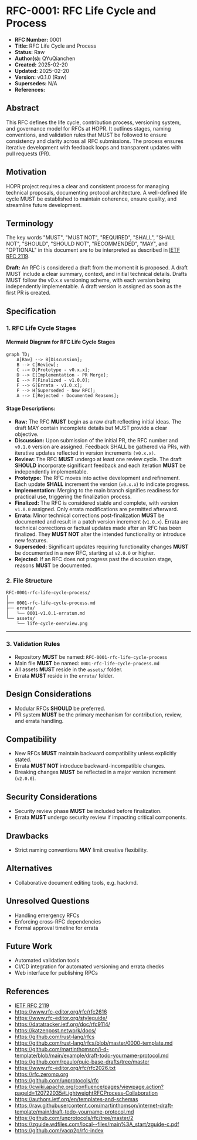 # RFC-0001: RFC Life Cycle and Process

- **RFC Number:** 0001  
- **Title:** RFC Life Cycle and Process
- **Status:** Raw
- **Author(s):** QYuQianchen  
- **Created:** 2025-02-20  
- **Updated:** 2025-02-20  
- **Version:** v0.1.0 (Raw)
- **Supersedes:** N/A
- **References:**

## Abstract

This RFC defines the life cycle, contribution process, versioning system, and governance model for RFCs at HOPR.
It outlines stages, naming conventions, and validation rules that MUST be followed to ensure consistency
and clarity across all RFC submissions.
The process ensures iterative development with feedback loops and transparent updates with pull requests (PR).

## Motivation

HOPR project requires a clear and consistent process for managing technical proposals, documenting protocol architecture.
A well-defined life cycle MUST be established to maintain coherence, ensure quality, and streamline future development.

## Terminology

The key words "MUST", "MUST NOT", "REQUIRED", "SHALL", "SHALL NOT", "SHOULD", "SHOULD NOT", "RECOMMENDED",
"MAY", and "OPTIONAL" in this document are to be interpreted as described
in [IETF RFC 2119](https://datatracker.ietf.org/doc/html/rfc2119).

**Draft:** An RFC is considered a draft from the moment it is proposed.
A draft MUST include a clear summary, context, and initial technical details.
Drafts MUST follow the v0.x.x versioning scheme, with each version being independently implementable.
A draft version is assigned as soon as the first PR is created.

## Specification

### 1. RFC Life Cycle Stages

#### **Mermaid Diagram for RFC Life Cycle Stages**

```mermaid
graph TD;
    A[Raw] --> B[Discussion];
    B --> C[Review];
    C --> D[Prototype - v0.x.x];
    D --> E[Implementation - PR Merge];
    E --> F[Finalized - v1.0.0];
    F --> G[Errata - v1.0.x];
    F --> H[Superseded - New RFC];
    A --> I[Rejected - Documented Reasons];
```

#### **Stage Descriptions:**

- **Raw:** The RFC **MUST** begin as a raw draft reflecting initial ideas.
The draft MAY contain incomplete details but MUST provide a clear objective.
- **Discussion:** Upon submission of the initial PR, the RFC number and `v0.1.0` version are assigned.
Feedback SHALL be gathered via PRs, with iterative updates reflected in version increments `(v0.x.x)`.
- **Review:** The RFC **MUST** undergo at least one review cycle.
The draft **SHOULD** incorporate significant feedback and each iteration **MUST** be independently implementable.
- **Prototype:** The RFC moves into active development and refinement.
Each update **SHALL** increment the version (`v0.x.x`) to indicate progress.
- **Implementation:** Merging to the main branch signifies readiness for practical use, triggering the finalization process.
- **Finalized:** The RFC is considered stable and complete, with version `v1.0.0` assigned.
Only errata modifications are permitted afterward.
- **Errata:** Minor technical corrections post-finalization **MUST** be documented
and result in a patch version increment (`v1.0.x`).
Errata are technical corrections or factual updates made after an RFC has been finalized.
They **MUST NOT** alter the intended functionality or introduce new features.
- **Superseded:** Significant updates requiring functionality changes **MUST** be documented in a new RFC,
starting at `v2.0.0` or higher.
- **Rejected:** If an RFC does not progress past the discussion stage, reasons **MUST** be documented.

### 2. File Structure

```plaintext
RFC-0001-rfc-life-cycle-process/
│
├── 0001-rfc-life-cycle-process.md
├── errata/
│   └── 0001-v1.0.1-erratum.md
└── assets/
    └── life-cycle-overview.png
```

---

### 3. Validation Rules

- Repository **MUST** be named: `RFC-0001-rfc-life-cycle-process`
- Main file **MUST** be named: `0001-rfc-life-cycle-process.md`
- All assets **MUST** reside in the `assets/` folder.
- Errata **MUST** reside in the `errata/` folder.

## Design Considerations

- Modular RFCs **SHOULD** be preferred.
- PR system **MUST** be the primary mechanism for contribution, review, and errata handling.

## Compatibility

- New RFCs **MUST** maintain backward compatibility unless explicitly stated.
- Errata **MUST NOT** introduce backward-incompatible changes.
- Breaking changes **MUST** be reflected in a major version increment (`v2.0.0`).

## Security Considerations

- Security review phase **MUST** be included before finalization.
- Errata **MUST** undergo security review if impacting critical components.

## Drawbacks

- Strict naming conventions **MAY** limit creative flexibility.

## Alternatives

- Collaborative document editing tools, e.g. hackmd.

## Unresolved Questions

- Handling emergency RFCs
- Enforcing cross-RFC dependencies
- Formal approval timeline for errata

## Future Work

- Automated validation tools
- CI/CD integration for automated versioning and errata checks
- Web interface for publishing RPCs

## References

- [IETF RFC 2119](https://datatracker.ietf.org/doc/html/rfc2119)
- <https://www.rfc-editor.org/rfc/rfc2616>
- <https://www.rfc-editor.org/styleguide/>
- <https://datatracker.ietf.org/doc/rfc9114/>
- <https://katzenpost.network/docs/>
- <https://github.com/rust-lang/rfcs>
- <https://github.com/rust-lang/rfcs/blob/master/0000-template.md>
- <https://github.com/martinthomson/i-d-template/blob/main/example/draft-todo-yourname-protocol.md>
- <https://github.com/rpaulo/quic-base-drafts/tree/master>
- <https://www.rfc-editor.org/rfc/rfc2026.txt>
- <https://rfc.zeromq.org>
- <https://github.com/unprotocols/rfc>
- <https://cwiki.apache.org/confluence/pages/viewpage.action?pageId=120722035#LightweightRFCProcess-Collaboration>
- <https://authors.ietf.org/en/templates-and-schemas>
- <https://raw.githubusercontent.com/martinthomson/internet-draft-template/main/draft-todo-yourname-protocol.md>
- <https://github.com/unprotocols/rfc/tree/master/2>
- <https://zguide.wdfiles.com/local--files/main%3A_start/zguide-c.pdf>
- <https://github.com/vacp2p/rfc-index>
